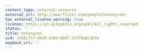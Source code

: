 ```yaml
---
content_type: external-resource
external_url: http://www.flickr.com/people/notanyron/
has_external_license_warning: true
license: https://en.wikipedia.org/wiki/All_rights_reserved
status: ''
title: notanyron
uid: 1420c71f-6420-439d-9bd7-235f8abc263a
wayback_url: ''
---
```

